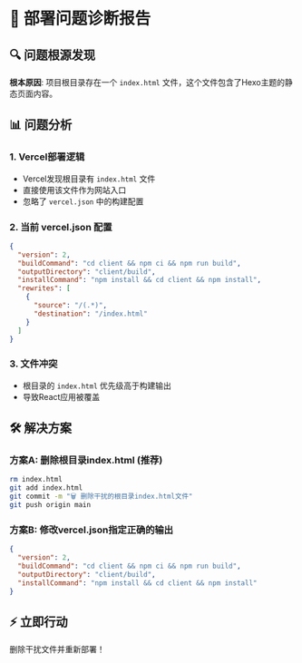 # 🚨 部署问题诊断报告

## 🔍 问题根源发现

**根本原因**: 项目根目录存在一个 `index.html` 文件，这个文件包含了Hexo主题的静态页面内容。

## 📊 问题分析

### 1. Vercel部署逻辑
- Vercel发现根目录有 `index.html` 文件
- 直接使用该文件作为网站入口
- 忽略了 `vercel.json` 中的构建配置

### 2. 当前 vercel.json 配置
```json
{
  "version": 2,
  "buildCommand": "cd client && npm ci && npm run build",
  "outputDirectory": "client/build",
  "installCommand": "npm install && cd client && npm install",
  "rewrites": [
    {
      "source": "/(.*)",
      "destination": "/index.html"
    }
  ]
}
```

### 3. 文件冲突
- 根目录的 `index.html` 优先级高于构建输出
- 导致React应用被覆盖

## 🛠️ 解决方案

### 方案A: 删除根目录index.html (推荐)
```bash
rm index.html
git add index.html
git commit -m "🗑️ 删除干扰的根目录index.html文件"
git push origin main
```

### 方案B: 修改vercel.json指定正确的输出
```json
{
  "version": 2,
  "buildCommand": "cd client && npm ci && npm run build",
  "outputDirectory": "client/build",
  "installCommand": "npm install && cd client && npm install"
}
```

## ⚡ 立即行动
删除干扰文件并重新部署！